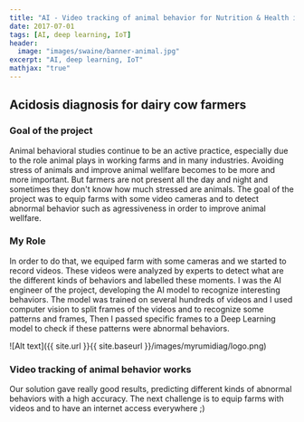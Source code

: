 ```yaml
---
title: "AI - Video tracking of animal behavior for Nutrition & Health industry"
date: 2017-07-01
tags: [AI, deep learning, IoT]
header:
  image: "images/swaine/banner-animal.jpg"
excerpt: "AI, deep learning, IoT"
mathjax: "true"
---
```


## Acidosis diagnosis for dairy cow farmers

### Goal of the project
Animal behavioral studies continue to be an active practice, especially due to the role animal plays in working farms and in many industries. 
Avoiding stress of animals and improve animal wellfare becomes to be more and more important. But farmers are not present all the day and night and sometimes they don't know how much stressed are animals. The goal of the project was to equip farms with some video cameras and to detect abnormal behavior such as agressiveness in order to improve animal wellfare.

### My Role
In order to do that, we equiped farm with some cameras and we started to record videos. 
These videos were analyzed by experts to detect what are the different kinds of behaviors and labelled these moments. 
I was the AI engineer of the project, developing the AI model to recognize interesting behaviors.
The model was trained on several hundreds of videos and I used computer vision to split frames of the videos and to recognize some patterns and frames, Then I passed specific frames to a Deep Learning model to check if these patterns were abnormal behaviors.

![Alt text]({{ site.url }}{{ site.baseurl }}/images/myrumidiag/logo.png)

### Video tracking of animal behavior works
Our solution gave really good results, predicting different kinds of abnormal behaviors with a high accuracy.
The next challenge is to equip farms with videos and to have an internet access everywhere ;)
